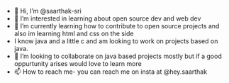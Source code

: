 - 👋 Hi, I’m @saarthak-sri
- 👀 I’m interested in learning about open source dev and web dev
- 🌱 I’m currently learning how to contribute to open source projects and also im learning  html and css on the side
- I know java and a little c and am looking to work on projects based on java.
- 💞️ I’m looking to collaborate on java based projects mostly but if a good oppurtunity arises would love to learn more
- 📫 How to reach me- you can reach me on insta at @hey.saarthak

<!---
saarthak-sri/saarthak-sri is a ✨ special ✨ repository because its `README.md` (this file) appears on your GitHub profile.
You can click the Preview link to take a look at your changes.
--->
